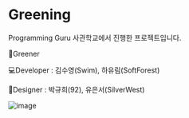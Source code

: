 # Greening

Programming Guru 사관학교에서 진행한 프로젝트입니다.

🌱Greener

💻Developer : 김수영(Swim), 하유림(SoftForest)

🎨Designer : 박규희(92), 유은서(SilverWest)

![image](https://user-images.githubusercontent.com/65752458/156909777-83db9cc2-1997-427b-9d6e-9f3e9a430c90.png)
